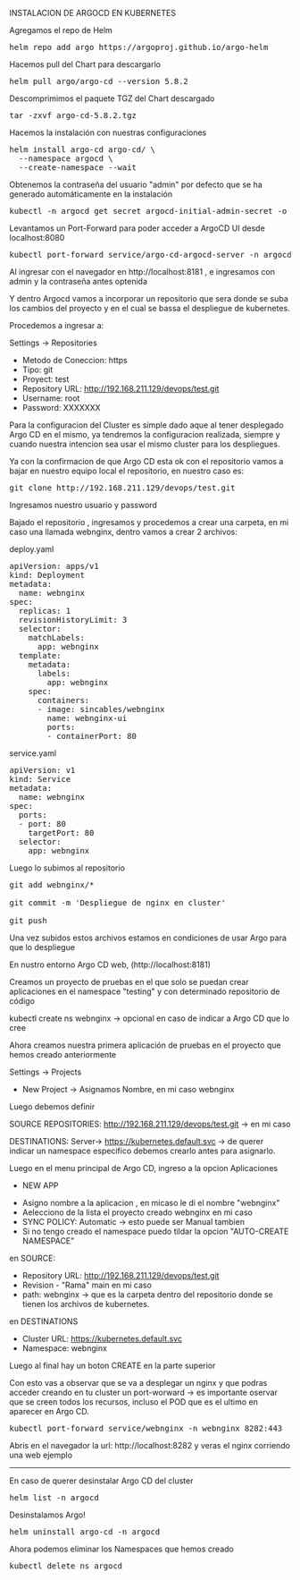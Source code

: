 INSTALACION DE ARGOCD EN KUBERNETES

Agregamos el repo de Helm

<pre>
helm repo add argo https://argoproj.github.io/argo-helm
</pre>

Hacemos pull del Chart para descargarlo

<pre>
helm pull argo/argo-cd --version 5.8.2
</pre>

Descomprimimos el paquete TGZ del Chart descargado

<pre>
tar -zxvf argo-cd-5.8.2.tgz
</pre>

Hacemos la instalación con nuestras configuraciones

<pre>
helm install argo-cd argo-cd/ \
  --namespace argocd \
  --create-namespace --wait 
</pre>

Obtenemos la contraseña del usuario "admin" por defecto que se ha generado automáticamente en la instalación

<pre>
kubectl -n argocd get secret argocd-initial-admin-secret -o jsonpath="{.data.password}" | base64 -d; echo
</pre>

Levantamos un Port-Forward para poder acceder a ArgoCD UI desde localhost:8080

<pre>
kubectl port-forward service/argo-cd-argocd-server -n argocd 8181:443
</pre>

Al ingresar con el navegador en http://localhost:8181 , e ingresamos con admin y la contraseña antes optenida

Y dentro Argocd vamos a incorporar un repositorio que sera donde se suba los cambios del proyecto y en el cual se bassa el despliegue de kubernetes.

Procedemos a ingresar a:

Settings -> Repositories

- Metodo de Coneccion: https
- Tipo: git
- Proyect: test
- Repository URL: http://192.168.211.129/devops/test.git
- Username: root
- Password: XXXXXXX

Para la configuracion del Cluster es simple dado aque al tener desplegado Argo CD en el mismo, ya tendremos la configuracion realizada, siempre y cuando nuestra intencion sea usar el mismo cluster para los despliegues.

Ya con la confirmacion de que Argo CD esta ok con el repositorio vamos a bajar en nuestro equipo local el repositorio, en nuestro caso es:

<pre>
git clone http://192.168.211.129/devops/test.git
</pre>

Ingresamos nuestro usuario y password

Bajado el repositorio , ingresamos y procedemos a crear una carpeta, en mi caso una llamada webnginx, dentro vamos a crear 2 archivos:

deploy.yaml

<pre>
apiVersion: apps/v1
kind: Deployment
metadata:
  name: webnginx
spec:
  replicas: 1
  revisionHistoryLimit: 3
  selector:
    matchLabels:
      app: webnginx
  template:
    metadata:
      labels:
        app: webnginx
    spec:
      containers:
      - image: sincables/webnginx
        name: webnginx-ui
        ports:
        - containerPort: 80
</pre>

service.yaml

<pre>
apiVersion: v1
kind: Service
metadata:
  name: webnginx
spec:
  ports:
  - port: 80
    targetPort: 80
  selector:
    app: webnginx
</pre>

Luego lo subimos al repositorio 

<pre>
git add webnginx/*

git commit -m 'Despliegue de nginx en cluster'

git push 
</pre>

Una vez subidos estos archivos estamos en condiciones de usar Argo para que lo despliegue

En nustro entorno Argo CD web, (http://localhost:8181) 

Creamos un proyecto de pruebas en el que solo se puedan crear aplicaciones en el namespace "testing" y con determinado repositorio de código


kubectl create ns webnginx -> opcional en caso de indicar a Argo CD que lo cree 

Ahora creamos nuestra primera aplicación de pruebas en el proyecto que hemos creado anteriormente

Settings -> Projects 

- New Project -> Asignamos Nombre, en mi caso webnginx

Luego debemos definir

SOURCE REPOSITORIES: http://192.168.211.129/devops/test.git -> en mi caso

DESTINATIONS: Server-> https://kubernetes.default.svc -> de querer indicar un namespace especifico debemos crearlo antes para asignarlo.

Luego en el menu principal de Argo CD, ingreso a la opcion Aplicaciones

- NEW APP

* Asigno nombre a la aplicacion , en micaso le di el nombre "webnginx"
* Aelecciono de la lista el proyecto creado webnginx en mi caso
* SYNC POLICY: Automatic -> esto puede ser Manual tambien
* Si no tengo creado el namespace puedo tildar la opcion "AUTO-CREATE NAMESPACE"

en SOURCE:

* Repository URL: http://192.168.211.129/devops/test.git
* Revision - "Rama" main en mi caso
* path: webnginx -> que es la carpeta dentro del repositorio donde se tienen los archivos de kubernetes.

en DESTINATIONS

* Cluster URL: https://kubernetes.default.svc
* Namespace: webnginx

Luego al final hay un boton CREATE en la parte superior

Con esto vas a observar que se va a desplegar un nginx y que podras acceder creando en tu cluster un port-worward -> es importante oservar que se creen todos los recursos, incluso el POD que es el ultimo en aparecer en Argo CD.

<pre>
kubectl port-forward service/webnginx -n webnginx 8282:443
</pre>

Abris en el navegador la url: http://localhost:8282 y veras el nginx corriendo una web ejemplo

----------------------------------------------------

En caso de querer desinstalar Argo CD del cluster

<pre>
helm list -n argocd
</pre>
Desinstalamos Argo!

<pre>
helm uninstall argo-cd -n argocd
</pre>

Ahora podemos eliminar los Namespaces que hemos creado

<pre>
kubectl delete ns argocd
</pre>
